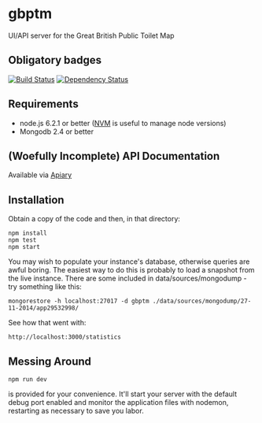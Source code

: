 gbptm
=========

UI/API server for the Great British Public Toilet Map

Obligatory badges
-----------------
[![Build Status](https://travis-ci.org/neontribe/gbptm.svg?branch=master)](https://travis-ci.org/neontribe/gbptm)
[![Dependency Status](https://david-dm.org/neontribe/gbptm.svg)](https://david-dm.org/neontribe/gbptm)

Requirements
------------

* node.js 6.2.1 or better ([NVM](https://github.com/creationix/nvm) is useful to manage node versions)
* Mongodb 2.4 or better

(Woefully Incomplete) API Documentation
---------------------------------------
Available via [Apiary](http://docs.greatbritishpublictoiletmap.apiary.io)

Installation
------------

Obtain a copy of the code and then, in that directory:

    npm install
    npm test
    npm start

You may wish to populate your instance's database, otherwise queries are awful boring. The easiest way to do this is probably to load a snapshot from the live instance. There are some included in data/sources/mongodump - try something like this:

    mongorestore -h localhost:27017 -d gbptm ./data/sources/mongodump/27-11-2014/app29532998/

See how that went with:

    http://localhost:3000/statistics


Messing Around
--------------

    npm run dev

is provided for your convenience. It'll start your server with the default debug port enabled and monitor the application files with nodemon, restarting as necessary to save you labor.
